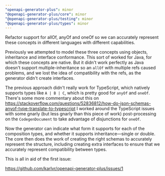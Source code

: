 ```yaml
---
"openapi-generator-plus": minor
"@openapi-generator-plus/core": minor
"@openapi-generator-plus/testing": minor
"@openapi-generator-plus/types": minor
---
```


Refactor support for allOf, anyOf and oneOf so we can accurately represent these concepts in different languages with different capabilities.

Previously we attempted to model these three concepts using objects, inheritance and interface conformance. This sort of worked for Java,
for which these concepts are native. But it didn't work perfectly as Java doesn't support multiple-inheritance so an `allOf` with multiple
refs caused problems, and we lost the idea of compatibility with the refs, as the generator didn't create interfaces.

The previous approach didn't really work for TypeScript, which natively supports types like `A | B | C`, which is pretty good for `anyOf`
and `oneOf`. There's some more commentary about this on https://stackoverflow.com/questions/52836812/how-do-json-schemas-anyof-type-translate-to-typescript
I worked around the TypeScript issues with some gnarly (but less gnarly than this piece of work) post-processing on the `CodegenDocument`
to take advantage of disjunctions for `oneOf`.

Now the generator can indicate what form it supports for each of the composition types, and whether it supports inheritance—single or double.
The core then does the work of creating the right schemas to accurately represent the structure, including creating extra interfaces to ensure
that we accurately represent compatibility between types.

This is all in aid of the first issue:

https://github.com/karlvr/openapi-generator-plus/issues/1
